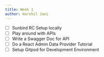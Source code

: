 ```yaml
---
title: Week 1
author: Harshil Jani    
---
```

<!--

-->

- [ ] Sunbird RC Setup locally
- [ ] Play around with APIs
- [ ] Write a Swagger Doc for API
- [ ] Do a React Admin Data Provider Tutorial
- [ ] Setup Gitpod for Development Environment